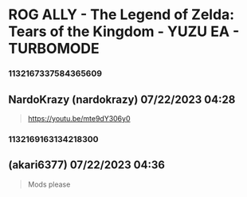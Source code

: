 # ROG ALLY - The Legend of Zelda: Tears of the Kingdom - YUZU EA - TURBOMODE
### 1132167337584365609
## NardoKrazy (nardokrazy) 07/22/2023 04:28 

> https://youtu.be/mte9dY306y0

### 1132169163134218300
##  (akari6377) 07/22/2023 04:36 

> Mods please

